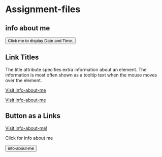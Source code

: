 # Assignment-files
<!DOCTYPE html>
<html>
<body>
 

<h2>info about me</h2>

<button type="button"
onclick="info-about-me">
Click me to display Date and Time.</button>

<p id="https://github.com/xxwilliam/info-about-me"></p>
 
 
<h2>Link Titles</h2>
<p>The title attribute specifies extra information about an element. The information is most often shown as a tooltip text when the mouse moves over the element.</p>
<a href="https://www.xxwilliam.github.io" title="info-about-me">Visit info-about-me</a>
 
 
 
 <p><a href="https://github.com/xxwilliam/info-about-me/settings/pages#:~:text=xxwilliam.github.io/info%2Dabout%2Dme/">Visit info-about-me</a></p> 
 <h2>Button as a Links</h2>

<p><a href="https://www.xxwilliam.github.io">Visit info-about-me!</a></p> 
 
 
<p>Click for info about me</p>

<button onclick="document.location='github.com/xxwilliam/info-about-me'">info-about-me</button> 
  

</body>
</html>
